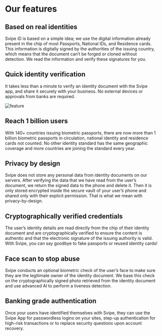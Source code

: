 # Our features

## Based on real identities

Svipe iD is based on a simple idea; we use the digital information already present in the chip of most Passports, National IDs, and Residence cards. This information is digitally signed by the authorities of the issuing country, which means that the document can’t be forged or cloned without detection. We read the information and verify these signatures for you.

## Quick identity verification

It takes less than a minute to verify an identity document with the Svipe app, and share it securely with your business. No external devices or approvals from banks are required.

![feature](./images/features/feature.png)

## Reach 1 billion users

With 140+ countries issuing biometric passports, there are now more than 1 billion biometric passports in circulation, national identity and residence cards not counted. No other identity standard has the same geographic coverage and more countries are joining the standard every year.

## Privacy by design

Svipe does not store any personal data from identity documents on our servers. After verifying the data that we have read from the user’s document, we return the signed data to the phone and delete it. Then it is only stored encrypted inside the secure vault of your user’s phone and shared only with their explicit permission. That is what we mean with privacy-by-design.

## Cryptographically verified credentials

The user’s identity details are read directly from the chip of their identity document and are cryptographically verified to ensure the content is authentic and that the electronic signature of the issuing authority is valid. With Svipe, you can say goodbye to fake passports or reused identity cards!

## Face scan to stop abuse

Svipe conducts an optional biometric check of the user’s face to make sure they are the legitimate owner of the identity document. We base this check on the cryptographically signed photo retrieved from the identity document and use advanced AI to perform a liveness detection.

## Banking grade authentication

Once your users have identified themselves with Svipe, they can use the Svipe App for passwordless logins on your sites, step-up authentication for high-risk transactions or to replace security questions upon account recovery.
